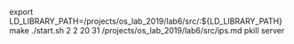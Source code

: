 
export LD_LIBRARY_PATH=/projects/os_lab_2019/lab6/src/:${LD_LIBRARY_PATH}
make
./start.sh 2 2 20 31 /projects/os_lab_2019/lab6/src/ips.md
pkill server
